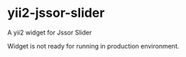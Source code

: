 yii2-jssor-slider
=================

A yii2 widget for Jssor Slider 

Widget is not ready for running
in production environment.


